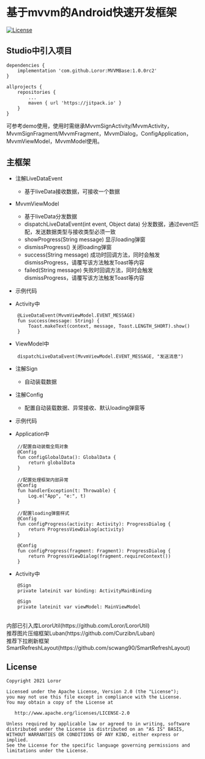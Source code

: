 # 基于mvvm的Android快速开发框架

[![License](https://img.shields.io/badge/License%20-Apache%202-337ab7.svg)](https://www.apache.org/licenses/LICENSE-2.0)

## Studio中引入项目

```
dependencies {
    implementation 'com.github.Loror:MVVMBase:1.0.0rc2'
}

allprojects {
    repositories {
        ...
        maven { url 'https://jitpack.io' }
    }
}
```

可参考demo使用，使用时需继承MvvmSignActivity/MvvmActivity，MvvmSignFragment/MvvmFragment，MvvmDialog，ConfigApplication，MvvmViewModel，MvvmModel使用。

## 主框架

* 注解LiveDataEvent
    * 基于liveData接收数据，可接收一个数据

* MvvmViewModel
    * 基于liveData分发数据
    * dispatchLiveDataEvent(int event, Object data) 分发数据，通过event匹配，发送数据类型与接收类型必须一致
    * showProgress(String message) 显示loading弹窗
    * dismissProgress() 关闭loading弹窗
    * success(String message) 成功时回调方法，同时会触发dismissProgress，请覆写该方法触发Toast等内容
    * failed(String message) 失败时回调方法，同时会触发dismissProgress，请覆写该方法触发Toast等内容

* 示例代码
* Activity中
```
    @LiveDataEvent(MvvmViewModel.EVENT_MESSAGE)
    fun success(message: String) {
        Toast.makeText(context, message, Toast.LENGTH_SHORT).show()
    }
```
* ViewModel中
```
    dispatchLiveDataEvent(MvvmViewModel.EVENT_MESSAGE, "发送消息")
```

* 注解Sign
    * 自动装载数据

* 注解Config
    * 配置自动装载数据、异常接收、默认loading弹窗等

* 示例代码
* Application中
```
    //配置自动装载全局对象
    @Config
    fun configGlobalData(): GlobalData {
        return globalData
    }

    //配置处理框架内部异常
    @Config
    fun handlerException(t: Throwable) {
        Log.e("App", "e:", t)
    }
    
    //配置loading弹窗样式
    @Config
    fun configProgress(activity: Activity): ProgressDialog {
        return ProgressViewDialog(activity)
    }
    
    @Config
    fun configProgress(fragment: Fragment): ProgressDialog {
        return ProgressViewDialog(fragment.requireContext())
    }
```

* Activity中
```
    @Sign
    private lateinit var binding: ActivityMainBinding

    @Sign
    private lateinit var viewModel: MainViewModel
```

</br>
内部已引入库LororUtil(https://github.com/Loror/LororUtil)  
</br>
推荐图片压缩框架Luban(https://github.com/Curzibn/Luban)
</br>
推荐下拉刷新框架SmartRefreshLayout(https://github.com/scwang90/SmartRefreshLayout)

License
-------

    Copyright 2021 Loror

    Licensed under the Apache License, Version 2.0 (the "License");
    you may not use this file except in compliance with the License.
    You may obtain a copy of the License at

       http://www.apache.org/licenses/LICENSE-2.0

    Unless required by applicable law or agreed to in writing, software
    distributed under the License is distributed on an "AS IS" BASIS,
    WITHOUT WARRANTIES OR CONDITIONS OF ANY KIND, either express or implied.
    See the License for the specific language governing permissions and
    limitations under the License.